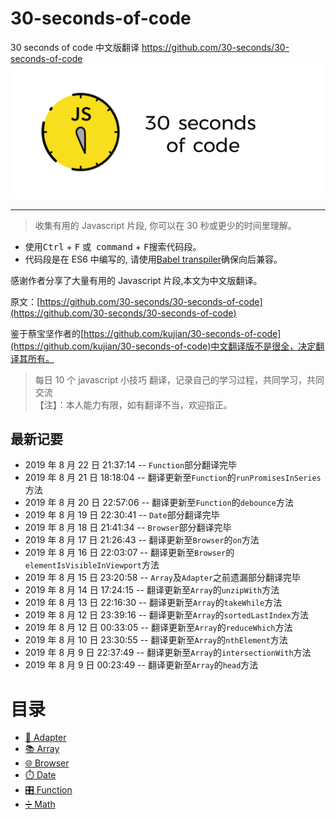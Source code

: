 # 30-seconds-of-code

30 seconds of code 中文版翻译 https://github.com/30-seconds/30-seconds-of-code
![Logo](img/logo.png)

---

> 收集有用的 Javascript 片段, 你可以在 30 秒或更少的时间里理解。

- 使用<kbd>Ctrl</kbd> + <kbd>F</kbd> 或  <kbd>command</kbd> + <kbd>F</kbd>搜索代码段。
- 代码段是在 ES6 中编写的, 请使用[Babel transpiler](https://babeljs.io/)确保向后兼容。

感谢作者分享了大量有用的 Javascript 片段,本文为中文版翻译。

原文：[https://github.com/30-seconds/30-seconds-of-code](https://github.com/30-seconds/30-seconds-of-code)

鉴于蔡宝坚作者的[https://github.com/kujian/30-seconds-of-code](https://github.com/kujian/30-seconds-of-code)中文翻译版不是很全，决定翻译其所有。

> 每日 10 个 javascript 小技巧 翻译，记录自己的学习过程，共同学习，共同交流 <br>
> 【注】：本人能力有限，如有翻译不当，欢迎指正。

## 最新记要

- 2019 年 8 月 22 日 21:37:14 -- `Function`部分翻译完毕
- 2019 年 8 月 21 日 18:18:04 -- 翻译更新至`Function`的`runPromisesInSeries`方法
- 2019 年 8 月 20 日 22:57:06 -- 翻译更新至`Function`的`debounce`方法
- 2019 年 8 月 19 日 22:30:41 -- `Date`部分翻译完毕
- 2019 年 8 月 18 日 21:41:34 -- `Browser`部分翻译完毕
- 2019 年 8 月 17 日 21:26:43 -- 翻译更新至`Browser`的`on`方法
- 2019 年 8 月 16 日 22:03:07 -- 翻译更新至`Browser`的`elementIsVisibleInViewport`方法
- 2019 年 8 月 15 日 23:20:58 -- `Array`及`Adapter`之前遗漏部分翻译完毕
- 2019 年 8 月 14 日 17:24:15 -- 翻译更新至`Array`的`unzipWith`方法
- 2019 年 8 月 13 日 22:16:30 -- 翻译更新至`Array`的`takeWhile`方法
- 2019 年 8 月 12 日 23:39:16 -- 翻译更新至`Array`的`sortedLastIndex`方法
- 2019 年 8 月 12 日 00:33:05 -- 翻译更新至`Array`的`reduceWhich`方法
- 2019 年 8 月 10 日 23:30:55 -- 翻译更新至`Array`的`nthElement`方法
- 2019 年 8 月 9 日 22:37:49 -- 翻译更新至`Array`的`intersectionWith`方法
- 2019 年 8 月 9 日 00:23:49 -- 翻译更新至`Array`的`head`方法

# 目录

- [🔌 Adapter](/lib/Adapter.md)
- [📚 Array](/lib/Array.md)
- [🌐 Browser](/lib/Browser.md)
- [⏱️ Date](/lib/Date.md)
- [🎛️ Function](/lib/Function.md)
- [➗ Math](/lib/Math.md)
